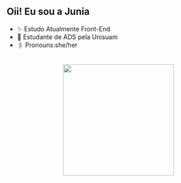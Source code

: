 ## Oii! Eu sou a Junia

- ✨ Estudo Atualmente Front-End
- 🦉 Estudante de ADS pela Unisuam 
- 🖇️ Pronouns:she/her

##
</div>
<p align="center">
  <img width="250" <img src="https://i.picasion.com/pic92/490cd8775f5a910922d7ef6aaff32190.gif">
</p>


  </div>
